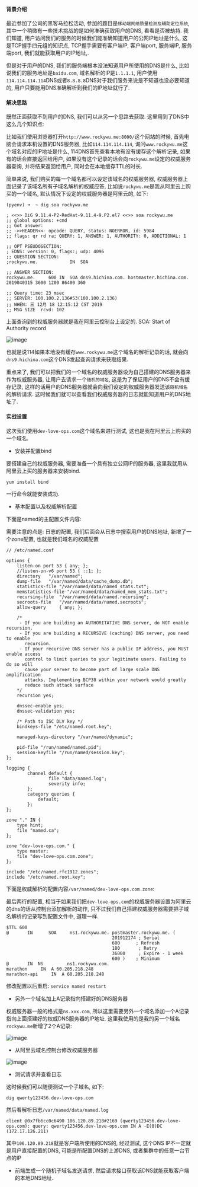 #### 背景介绍

最近参加了公司的黑客马拉松活动, 参加的题目是`移动端网络质量检测及辅助定位系统`, 其中一个稍微有一些技术挑战的是如何准确获取用户的DNS, 看看是否被劫持. 我们知道, 用户访问我们的服务的时候我们能准确知道用户的公网IP地址是什么, 这是TCP握手四元组的知识点, TCP握手需要有客户端IP, 客户端port, 服务端IP, 服务端port, 我们就能获取用户的IP地址,.

但是对于用户的DNS, 我们的服务端根本没法知道用户所使用的DNS是什么, 比如说我们的服务地址是`baidu.com`, 域名解析的IP是`1.1.1.1`, 用户使用`114.114.114.114`DNS或者`8.8.8.8`DNS对于我们服务来说是不知道也没必要知道的, 用户只要能用DNS准确解析到我们的IP地址就行了.

#### 解决思路

既然正面获取不到用户的DNS, 我们可以从另一个思路去获取.  这里用到了DNS中这么几个知识点:

比如我们使用浏览器打开`http://www.rockywu.me:8000/`这个网站的时候, 首先电脑会请求本机设置的DNS服务器, 比如`114.114.114.114`, 询问`www.rockywu.me`这个域名对应的IP地址是什么, 114DNS首先查看本地有没有缓存这个解析记录, 如果有的话会直接返回给用户, 如果没有这个记录的话会向`rockywu.me`设定的权威服务器查询, 并将结果返回给用户, 同时会在本地缓存TTL的时长.

简单来说, 我们购买的每一个域名都可以设定该域名的权威服务器, 权威服务器上面记录了该域名所有子域名解析的权威应答,  比如说`rockywu.me`是我从阿里云上购买的一个域名, 默认情况下设定的权威服务器是阿里云的, 如下:

```
(pyenv) ➜  ~ dig soa rockywu.me

; <<>> DiG 9.11.4-P2-RedHat-9.11.4-9.P2.el7 <<>> soa rockywu.me
;; global options: +cmd
;; Got answer:
;; ->>HEADER<<- opcode: QUERY, status: NOERROR, id: 5984
;; flags: qr rd ra; QUERY: 1, ANSWER: 1, AUTHORITY: 0, ADDITIONAL: 1

;; OPT PSEUDOSECTION:
; EDNS: version: 0, flags:; udp: 4096
;; QUESTION SECTION:
;rockywu.me.			IN	SOA

;; ANSWER SECTION:
rockywu.me.		600	IN	SOA	dns9.hichina.com. hostmaster.hichina.com. 2019040315 3600 1200 86400 360

;; Query time: 23 msec
;; SERVER: 100.100.2.136#53(100.100.2.136)
;; WHEN: 三 12月 18 12:15:12 CST 2019
;; MSG SIZE  rcvd: 102
``` 

上面查询到的权威服务器就是我在阿里云控制台上设定的. SOA: Start of Authority record 

![image](https://user-images.githubusercontent.com/7486508/71055338-3798f600-2190-11ea-8af7-b10afd4fa878.png)

也就是说114如果本地没有缓存`www.rockywu.me`这个域名的解析记录的话, 就会向`dns9.hichina.com`这个DNS发起查询请求来获取结果.


重点来了, 我们可以把我们的一个域名的权威服务器设为自己搭建的DNS服务器来作为权威服务器, 让用户去请求一个`随机的域名`, 这是为了保证用户的DNS不会有缓存记录, 这样的话用户的DNS服务器就会向我们设定的权威服务器发送该`随机域名`的解析请求. 这时候我们就可以查看我们权威服务器的日志就能知道用户的DNS地址了.

#### 实战设置

这次我们使用`dev-love-ops.com`这个域名来进行测试, 这也是我在阿里云上购买的一个域名.

* 安装并配置bind

要搭建自己的权威服务器, 需要准备一个具有独立公网IP的服务器, 这里我就用从阿里云上买的服务器来安装bind.

```bash
yum install bind
```
一行命令就能安装成功.

* 基本配置以及权威解析配置

下面是named的主配置文件内容:

需要注意的点是: 日志的配置, 我们后面会从日志中搜索用户的DNS地址, 新增了一个zone配置, 也就是我们域名的权威配置

```
// /etc/named.conf

options {
	listen-on port 53 { any; };
	//listen-on-v6 port 53 { ::1; };
	directory 	"/var/named";
	dump-file 	"/var/named/data/cache_dump.db";
	statistics-file "/var/named/data/named_stats.txt";
	memstatistics-file "/var/named/data/named_mem_stats.txt";
	recursing-file  "/var/named/data/named.recursing";
	secroots-file   "/var/named/data/named.secroots";
	allow-query     { any; };

	/*
	 - If you are building an AUTHORITATIVE DNS server, do NOT enable recursion.
	 - If you are building a RECURSIVE (caching) DNS server, you need to enable
	   recursion.
	 - If your recursive DNS server has a public IP address, you MUST enable access
	   control to limit queries to your legitimate users. Failing to do so will
	   cause your server to become part of large scale DNS amplification
	   attacks. Implementing BCP38 within your network would greatly
	   reduce such attack surface
	*/
	recursion yes;

	dnssec-enable yes;
	dnssec-validation yes;

	/* Path to ISC DLV key */
	bindkeys-file "/etc/named.root.key";

	managed-keys-directory "/var/named/dynamic";

	pid-file "/run/named/named.pid";
	session-keyfile "/run/named/session.key";
};

logging {
        channel default {
                file "data/named.log";
                severity info;
        };
        category queries {
            default;
        };
};

zone "." IN {
	type hint;
	file "named.ca";
};

zone "dev-love-ops.com." {
    type master;
    file "dev-love-ops.com.zone";
};

include "/etc/named.rfc1912.zones";
include "/etc/named.root.key";
```

下面是权威解析的配置内容`/var/named/dev-love-ops.com.zone`:

最后两行的配置, 相当于如果我们把`dev-love-ops.com`的权威服务器设置为阿里云的dns的话从控制台添加解析的动作, 只不过我们自己搭建权威服务器需要把子域名解析的记录写到配置文件中, 道理一样.

```
$TTL 600
@       IN      SOA     ns1.rockywu.me. postmaster.rockywu.me. (
                                        201912174 ; Serial
                                        600      ; Refresh
                                        180       ; Retry
                                        36000     ; Expire - 1 week
                                        600 )    ; Minimum
@       IN  NS         ns1.rockywu.com.
marathon     IN  A 60.205.218.248
marathon-api     IN  A 60.205.218.248
```

修改配置以后重启: `service named restart`

* 另外一个域名加上A记录指向搭建好的DNS服务器

权威服务器一般的格式是`ns.xxx.com`, 所以这里需要另外一个域名添加一个A记录指向上面搭建好的权威DNS服务器的IP地址. 这里我使用的是我的另一个域名`rockywu.me`新增了2个A记录:

![image](https://user-images.githubusercontent.com/7486508/71062292-1c84b100-21a5-11ea-9729-b8e3ab0aab5a.png)

* 从阿里云域名控制台修改权威服务器

![image](https://user-images.githubusercontent.com/7486508/71062384-4dfd7c80-21a5-11ea-8109-40b582b397fc.png)

* 测试请求并查看日志

这时候我们可以随便测试一个子域名, 如下:

```
dig qwerty123456.dev-love-ops.com
```

然后看解析日志`/var/named/data/named.log`

```
client @0x7fb6cc0c6490 106.120.89.218#2169 (qwerty123456.dev-love-ops.com): query: qwerty123456.dev-love-ops.com IN A -E(0)DC (172.17.126.211)
```

其中`106.120.89.218`就是客户端所使用的DNS的, 经过测试, 这个DNS IP不一定就是用户直接配置的DNS, 可能是所配置DNS的上游DNS, 或者集群中的任意一台节点的IP

* 前端生成一个随机子域名发送请求, 然后请求接口获取该DNS就能获取客户端的本地DNS地址.




